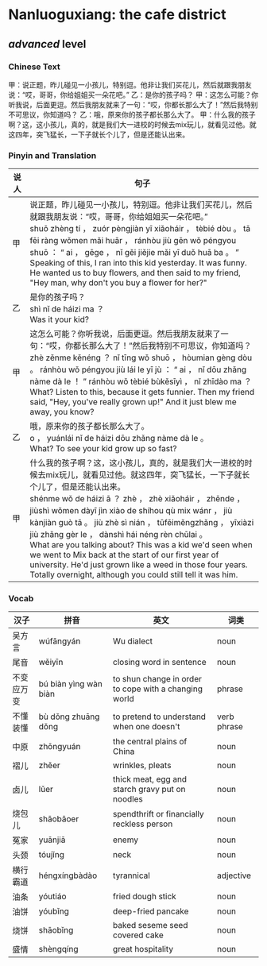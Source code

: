 # Nanluoguxiang: the cafe district
## *advanced* level

### Chinese Text
甲：说正题，昨儿碰见一小孩儿，特别逗。他非让我们买花儿，然后就跟我朋友说：“哎，哥哥，你给姐姐买一朵花吧。”
乙：是你的孩子吗？
甲：这怎么可能？你听我说，后面更逗。然后我朋友就来了一句：“哎，你都长那么大了！”然后我特别不可思议，你知道吗？
乙：哦，原来你的孩子都长那么大了。
甲：什么我的孩子啊？这，这小孩儿，真的，就是我们大一进校的时候去mix玩儿，就看见过他。就这四年，突飞猛长，一下子就长个儿了，但是还能认出来。

### Pinyin and Translation
|说人|句子|
|----|----|
|甲|说正题，昨儿碰见一小孩儿，特别逗。他非让我们买花儿，然后就跟我朋友说：“哎，哥哥，你给姐姐买一朵花吧。”<br />shuō zhèng tí ， zuór pèngjiàn yī xiǎoháir ， tèbié dòu 。 tā fēi ràng wǒmen mǎi huār ， ránhòu jiù gēn wǒ péngyou shuō ： “ ai ， gēge ， nǐ gěi jiějie mǎi yī duǒ huā ba 。 ”<br />Speaking of this, I ran into this kid yesterday. It was funny. He wanted us to buy flowers, and then said to my friend, "Hey man, why don't you buy a flower for her?"|
|乙|是你的孩子吗？<br />shì nǐ de háizi ma ？<br />Was it your kid?|
|甲|这怎么可能？你听我说，后面更逗。然后我朋友就来了一句：“哎，你都长那么大了！”然后我特别不可思议，你知道吗？<br />zhè zěnme kěnéng ？ nǐ tīng wǒ shuō ， hòumian gèng dòu 。 ránhòu wǒ péngyou jiù lái le yī jù ： “ ai ， nǐ dōu zhǎng nàme dà le ！ ” ránhòu wǒ tèbié bùkěsīyì ， nǐ zhīdào ma ？<br />What? Listen to this, because it gets funnier. Then my friend said, "Hey, you've really grown up!" And it just blew me away, you know?|
|乙|哦，原来你的孩子都长那么大了。<br />o ， yuánlái nǐ de háizi dōu zhǎng nàme dà le 。<br />What? To see your kid grow up so fast?|
|甲|什么我的孩子啊？这，这小孩儿，真的，就是我们大一进校的时候去mix玩儿，就看见过他。就这四年，突飞猛长，一下子就长个儿了，但是还能认出来。<br />shénme wǒ de háizi ā ？ zhè ， zhè xiǎoháir ， zhēnde ， jiùshì wǒmen dàyī jìn xiào de shíhou qù mix wánr ， jiù kànjiàn guò tā 。 jiù zhè sì nián ， tūfēiměngzhǎng ， yīxiàzi jiù zhǎng gèr le ， dànshì hái néng rèn chūlai 。<br />What are you talking about? This was a kid we'd seen when we went to Mix back at the start of our first year of university. He'd just grown like a weed in those four years. Totally overnight, although you could still tell it was him.|
### Vocab
|汉子|拼音|英文|词类|
|----|----|----|----|
|吴方言|wúfāngyán|Wu dialect|noun|
|尾音|wěiyīn|closing word in sentence|noun|
|不变应万变|bú biàn yìng wàn biàn|to shun change in order to cope with a changing world|phrase|
|不懂装懂|bù dǒng zhuāng dǒng|to pretend to understand when one doesn't|verb phrase|
|中原|zhōngyuán|the central plains of China|noun|
|褶儿|zhěer|wrinkles, pleats|noun|
|卤儿|lǔer|thick meat, egg and starch gravy put on noodles|noun|
|烧包儿|shāobāoer|spendthrift or financially reckless person|noun|
|冤家|yuānjiā|enemy|noun|
|头颈|tóujǐng|neck|noun|
|横行霸道|héngxíngbàdào|tyrannical|adjective|
|油条|yóutiáo|fried dough stick|noun|
|油饼|yóubǐng|deep-fried pancake|noun|
|烧饼|shāobǐng|baked seseme seed covered cake|noun|
|盛情|shèngqíng|great hospitality|noun|